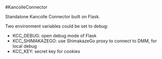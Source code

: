 #KancolleConnector

Standalone Kancolle Connector built on Flask.

Two environment variables could be set to debug:

* KCC_DEBUG: open debug mode of Flask
* KCC_SHIMAKAZEGO: use ShimakazeGo proxy to connect to DMM, for local debug
* KCC_KEY: secret key for cookies